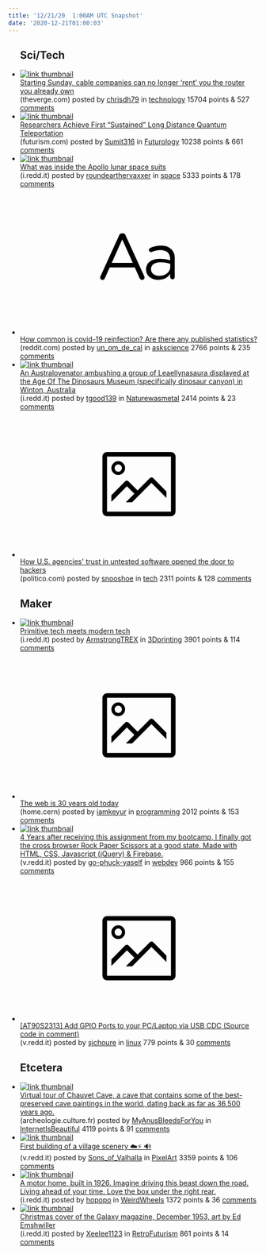 ```yaml
---
title: '12/21/20  1:00AM UTC Snapshot'
date: '2020-12-21T01:00:03'
---
```

<ul>
<h2>Sci/Tech</h2>

<li><a href='https://www.theverge.com/platform/amp/2020/12/19/22191096/internet-modem-router-rental-fee-fix-television-viewer-protection-act-tvpa'><img src='https://b.thumbs.redditmedia.com/Zt52L_57oOen8j7yXi6HaVLTAYxHkuaBOhPbMMPCHsI.jpg' alt='link thumbnail'></a><div><div class='linkTitle'><a href='https://www.theverge.com/platform/amp/2020/12/19/22191096/internet-modem-router-rental-fee-fix-television-viewer-protection-act-tvpa'>Starting Sunday, cable companies can no longer ‘rent’ you the router you already own</a></div>(theverge.com) posted by <a href='https://www.reddit.com/user/chrisdh79'>chrisdh79</a> in <a href='https://www.reddit.com/r/technology'>technology</a> 15704 points & 527 <a href='https://www.reddit.com/r/technology/comments/kgu0q1/starting_sunday_cable_companies_can_no_longer/'>comments</a></div></li>

<li><a href='https://futurism.com/researchers-achieve-first-sustained-long-distance-quantum-teleportation'><img src='https://b.thumbs.redditmedia.com/tYx8DqPBkco1s4UL8nD4SFwSdNInVUbL11Z-mVYdn7Y.jpg' alt='link thumbnail'></a><div><div class='linkTitle'><a href='https://futurism.com/researchers-achieve-first-sustained-long-distance-quantum-teleportation'>Researchers Achieve First “Sustained” Long Distance Quantum Teleportation</a></div>(futurism.com) posted by <a href='https://www.reddit.com/user/Sumit316'>Sumit316</a> in <a href='https://www.reddit.com/r/Futurology'>Futurology</a> 10238 points & 661 <a href='https://www.reddit.com/r/Futurology/comments/kgubyc/researchers_achieve_first_sustained_long_distance/'>comments</a></div></li>

<li><a href='https://i.redd.it/072a0itmoc661.jpg'><img src='https://b.thumbs.redditmedia.com/C6kQV4Kzg2Q0rmFWMHbwaLZ5nqRPFMQzcVCoO2y-CXk.jpg' alt='link thumbnail'></a><div><div class='linkTitle'><a href='https://i.redd.it/072a0itmoc661.jpg'>What was inside the Apollo lunar space suits</a></div>(i.redd.it) posted by <a href='https://www.reddit.com/user/roundearthervaxxer'>roundearthervaxxer</a> in <a href='https://www.reddit.com/r/space'>space</a> 5333 points & 178 <a href='https://www.reddit.com/r/space/comments/kguodj/what_was_inside_the_apollo_lunar_space_suits/'>comments</a></div></li>

<li><a href='https://www.reddit.com/r/askscience/comments/kgtz3k/how_common_is_covid19_reinfection_are_there_any/'><svg version='1.1' viewBox='-34 -12 104 64' preserveAspectRatio='xMidYMid slice' xmlns='http://www.w3.org/2000/svg' xmlns:xlink='http://www.w3.org/1999/xlink'>
    <title>text link thumbnail</title>
    <path d='M12.19,8.84a1.45,1.45,0,0,0-1.4-1h-.12a1.46,1.46,0,0,0-1.42,1L1.14,26.56a1.29,1.29,0,0,0-.14.59,1,1,0,0,0,1,1,1.12,1.12,0,0,0,1.08-.77l2.08-4.65h11l2.08,4.59a1.24,1.24,0,0,0,1.12.83,1.08,1.08,0,0,0,1.08-1.08,1.64,1.64,0,0,0-.14-.57ZM6.08,20.71l4.59-10.22,4.6,10.22Z'>
    </path>
    <path d='M32.24,14.78A6.35,6.35,0,0,0,27.6,13.2a11.36,11.36,0,0,0-4.7,1,1,1,0,0,0-.58.89,1,1,0,0,0,.94.92,1.23,1.23,0,0,0,.39-.08,8.87,8.87,0,0,1,3.72-.81c2.7,0,4.28,1.33,4.28,3.92v.5a15.29,15.29,0,0,0-4.42-.61c-3.64,0-6.14,1.61-6.14,4.64v.05c0,2.95,2.7,4.48,5.37,4.48a6.29,6.29,0,0,0,5.19-2.48V26.9a1,1,0,0,0,1,1,1,1,0,0,0,1-1.06V19A5.71,5.71,0,0,0,32.24,14.78Zm-.56,7.7c0,2.28-2.17,3.89-4.81,3.89-1.94,0-3.61-1.06-3.61-2.86v-.06c0-1.8,1.5-3,4.2-3a15.2,15.2,0,0,1,4.22.61Z'>
    </path>
    </svg></a><div><div class='linkTitle'><a href='https://www.reddit.com/r/askscience/comments/kgtz3k/how_common_is_covid19_reinfection_are_there_any/'>How common is covid-19 reinfection? Are there any published statistics?</a></div>(reddit.com) posted by <a href='https://www.reddit.com/user/un_om_de_cal'>un_om_de_cal</a> in <a href='https://www.reddit.com/r/askscience'>askscience</a> 2766 points & 235 <a href='https://www.reddit.com/r/askscience/comments/kgtz3k/how_common_is_covid19_reinfection_are_there_any/'>comments</a></div></li>

<li><a href='https://i.redd.it/u50opf041c661.jpg'><img src='https://a.thumbs.redditmedia.com/Lpp48cNZQWnATwI7bFQUHDeictbHlc2p1dmBecRMJl0.jpg' alt='link thumbnail'></a><div><div class='linkTitle'><a href='https://i.redd.it/u50opf041c661.jpg'>An Australovenator ambushing a group of Leaellynasaura displayed at the Age Of The Dinosaurs Museum (specifically dinosaur canyon) in Winton, Australia</a></div>(i.redd.it) posted by <a href='https://www.reddit.com/user/tgood139'>tgood139</a> in <a href='https://www.reddit.com/r/Naturewasmetal'>Naturewasmetal</a> 2414 points & 23 <a href='https://www.reddit.com/r/Naturewasmetal/comments/kgsxqb/an_australovenator_ambushing_a_group_of/'>comments</a></div></li>

<li><a href='https://www.politico.com/news/2020/12/19/how-federal-hack-happened-448602'><svg version='1.1' viewBox='-34 -14 104 64' preserveAspectRatio='xMidYMid meet' xmlns='http://www.w3.org/2000/svg' xmlns:xlink='http://www.w3.org/1999/xlink'>
    <title>link thumbnail</title>
    <path d='M32,4H4A2,2,0,0,0,2,6V30a2,2,0,0,0,2,2H32a2,2,0,0,0,2-2V6A2,2,0,0,0,32,4ZM4,30V6H32V30Z'></path>
    <path d='M8.92,14a3,3,0,1,0-3-3A3,3,0,0,0,8.92,14Zm0-4.6A1.6,1.6,0,1,1,7.33,11,1.6,1.6,0,0,1,8.92,9.41Z'></path>
    <path d='M22.78,15.37l-5.4,5.4-4-4a1,1,0,0,0-1.41,0L5.92,22.9v2.83l6.79-6.79L16,22.18l-3.75,3.75H15l8.45-8.45L30,24V21.18l-5.81-5.81A1,1,0,0,0,22.78,15.37Z'></path>
    </svg></a><div><div class='linkTitle'><a href='https://www.politico.com/news/2020/12/19/how-federal-hack-happened-448602'>How U.S. agencies' trust in untested software opened the door to hackers</a></div>(politico.com) posted by <a href='https://www.reddit.com/user/snooshoe'>snooshoe</a> in <a href='https://www.reddit.com/r/tech'>tech</a> 2311 points & 128 <a href='https://www.reddit.com/r/tech/comments/kgnrk6/how_us_agencies_trust_in_untested_software_opened/'>comments</a></div></li>

<h2>Maker</h2>

<li><a href='https://i.redd.it/tne9vui979661.jpg'><img src='https://b.thumbs.redditmedia.com/7Q0dlYxZ-B5q_kpK6zFdd3NK6KY6ofXb51RlpsvzmRs.jpg' alt='link thumbnail'></a><div><div class='linkTitle'><a href='https://i.redd.it/tne9vui979661.jpg'>Primitive tech meets modern tech</a></div>(i.redd.it) posted by <a href='https://www.reddit.com/user/ArmstrongTREX'>ArmstrongTREX</a> in <a href='https://www.reddit.com/r/3Dprinting'>3Dprinting</a> 3901 points & 114 <a href='https://www.reddit.com/r/3Dprinting/comments/kgrr71/primitive_tech_meets_modern_tech/'>comments</a></div></li>

<li><a href='https://home.cern/science/computing/birth-web'><svg version='1.1' viewBox='-34 -14 104 64' preserveAspectRatio='xMidYMid meet' xmlns='http://www.w3.org/2000/svg' xmlns:xlink='http://www.w3.org/1999/xlink'>
    <title>link thumbnail</title>
    <path d='M32,4H4A2,2,0,0,0,2,6V30a2,2,0,0,0,2,2H32a2,2,0,0,0,2-2V6A2,2,0,0,0,32,4ZM4,30V6H32V30Z'></path>
    <path d='M8.92,14a3,3,0,1,0-3-3A3,3,0,0,0,8.92,14Zm0-4.6A1.6,1.6,0,1,1,7.33,11,1.6,1.6,0,0,1,8.92,9.41Z'></path>
    <path d='M22.78,15.37l-5.4,5.4-4-4a1,1,0,0,0-1.41,0L5.92,22.9v2.83l6.79-6.79L16,22.18l-3.75,3.75H15l8.45-8.45L30,24V21.18l-5.81-5.81A1,1,0,0,0,22.78,15.37Z'></path>
    </svg></a><div><div class='linkTitle'><a href='https://home.cern/science/computing/birth-web'>The web is 30 years old today</a></div>(home.cern) posted by <a href='https://www.reddit.com/user/iamkeyur'>iamkeyur</a> in <a href='https://www.reddit.com/r/programming'>programming</a> 2012 points & 153 <a href='https://www.reddit.com/r/programming/comments/kgwue7/the_web_is_30_years_old_today/'>comments</a></div></li>

<li><a href='https://v.redd.it/uvzpwvfc5c661'><img src='https://b.thumbs.redditmedia.com/jvNncLQXMHHZtAY87SNKNsX_P5LvL8OexUL07OZctVQ.jpg' alt='link thumbnail'></a><div><div class='linkTitle'><a href='https://v.redd.it/uvzpwvfc5c661'>4 Years after receiving this assignment from my bootcamp, I finally got the cross browser Rock Paper Scissors at a good state. Made with HTML, CSS, Javascript (jQuery) &amp; Firebase.</a></div>(v.redd.it) posted by <a href='https://www.reddit.com/user/go-phuck-yaself'>go-phuck-yaself</a> in <a href='https://www.reddit.com/r/webdev'>webdev</a> 966 points & 155 <a href='https://www.reddit.com/r/webdev/comments/kgt81a/4_years_after_receiving_this_assignment_from_my/'>comments</a></div></li>

<li><a href='https://v.redd.it/634lx829ma661'><svg version='1.1' viewBox='-34 -14 104 64' preserveAspectRatio='xMidYMid meet' xmlns='http://www.w3.org/2000/svg' xmlns:xlink='http://www.w3.org/1999/xlink'>
    <title>link thumbnail</title>
    <path d='M32,4H4A2,2,0,0,0,2,6V30a2,2,0,0,0,2,2H32a2,2,0,0,0,2-2V6A2,2,0,0,0,32,4ZM4,30V6H32V30Z'></path>
    <path d='M8.92,14a3,3,0,1,0-3-3A3,3,0,0,0,8.92,14Zm0-4.6A1.6,1.6,0,1,1,7.33,11,1.6,1.6,0,0,1,8.92,9.41Z'></path>
    <path d='M22.78,15.37l-5.4,5.4-4-4a1,1,0,0,0-1.41,0L5.92,22.9v2.83l6.79-6.79L16,22.18l-3.75,3.75H15l8.45-8.45L30,24V21.18l-5.81-5.81A1,1,0,0,0,22.78,15.37Z'></path>
    </svg></a><div><div class='linkTitle'><a href='https://v.redd.it/634lx829ma661'>[AT90S2313] Add GPIO Ports to your PC/Laptop via USB CDC (Source code in comment)</a></div>(v.redd.it) posted by <a href='https://www.reddit.com/user/sjchoure'>sjchoure</a> in <a href='https://www.reddit.com/r/linux'>linux</a> 779 points & 30 <a href='https://www.reddit.com/r/linux/comments/kgptfw/at90s2313_add_gpio_ports_to_your_pclaptop_via_usb/'>comments</a></div></li>

<h2>Etcetera</h2>

<li><a href='https://archeologie.culture.fr/chauvet/en/explore-cave/brunel-chamber-south'><img src='https://b.thumbs.redditmedia.com/geHoi6sVPTzqPZ6b6eYoZ3zkt7zn177ZcoaMW6ZMZRc.jpg' alt='link thumbnail'></a><div><div class='linkTitle'><a href='https://archeologie.culture.fr/chauvet/en/explore-cave/brunel-chamber-south'>Virtual tour of Chauvet Cave, a cave that contains some of the best-preserved cave paintings in the world, dating back as far as 36,500 years ago.</a></div>(archeologie.culture.fr) posted by <a href='https://www.reddit.com/user/MyAnusBleedsForYou'>MyAnusBleedsForYou</a> in <a href='https://www.reddit.com/r/InternetIsBeautiful'>InternetIsBeautiful</a> 4119 points & 91 <a href='https://www.reddit.com/r/InternetIsBeautiful/comments/kgqh58/virtual_tour_of_chauvet_cave_a_cave_that_contains/'>comments</a></div></li>

<li><a href='https://v.redd.it/a4sa5hjgec661'><img src='https://b.thumbs.redditmedia.com/XP5EBEpRPLveWHzYqaarPAr5SWPNjLoXrkhzcXjrmhE.jpg' alt='link thumbnail'></a><div><div class='linkTitle'><a href='https://v.redd.it/a4sa5hjgec661'>First building of a village scenery ☁️⚡ 🔊</a></div>(v.redd.it) posted by <a href='https://www.reddit.com/user/Sons_of_Valhalla'>Sons_of_Valhalla</a> in <a href='https://www.reddit.com/r/PixelArt'>PixelArt</a> 3359 points & 106 <a href='https://www.reddit.com/r/PixelArt/comments/kgtwhk/first_building_of_a_village_scenery/'>comments</a></div></li>

<li><a href='https://i.redd.it/z7wkwf05g7661.png'><img src='https://b.thumbs.redditmedia.com/PFxnf39qa8iP-FV7eB3YRPlGhSpHE0u6gKWKWqYJ7dA.jpg' alt='link thumbnail'></a><div><div class='linkTitle'><a href='https://i.redd.it/z7wkwf05g7661.png'>A motor home, built in 1926. Imagine driving this beast down the road. Living ahead of your time. Love the box under the right rear.</a></div>(i.redd.it) posted by <a href='https://www.reddit.com/user/hopopo'>hopopo</a> in <a href='https://www.reddit.com/r/WeirdWheels'>WeirdWheels</a> 1372 points & 36 <a href='https://www.reddit.com/r/WeirdWheels/comments/kgssap/a_motor_home_built_in_1926_imagine_driving_this/'>comments</a></div></li>

<li><a href='https://i.redd.it/b7w66gtc5e661.jpg'><img src='https://b.thumbs.redditmedia.com/W-hMlululzcuY6ZjM3X-0LMQUHCCcUMZcnSehIs97uI.jpg' alt='link thumbnail'></a><div><div class='linkTitle'><a href='https://i.redd.it/b7w66gtc5e661.jpg'>Christmas cover of the Galaxy magazine, December 1953, art by Ed Emshwiller</a></div>(i.redd.it) posted by <a href='https://www.reddit.com/user/Xeelee1123'>Xeelee1123</a> in <a href='https://www.reddit.com/r/RetroFuturism'>RetroFuturism</a> 861 points & 14 <a href='https://www.reddit.com/r/RetroFuturism/comments/kh02tj/christmas_cover_of_the_galaxy_magazine_december/'>comments</a></div></li>

</ul>
